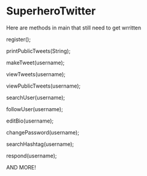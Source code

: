 # SuperheroTwitter

Here are methods in main that still need to get wrritten

register();

printPublicTweets(String);

makeTweet(username);

viewTweets(username);

viewPublicTweets(username);

searchUser(username);

followUser(username);

editBio(username);

changePassword(username);

searchHashtag(username);

respond(username);

AND MORE!
